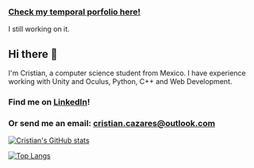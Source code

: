 ### [Check my temporal porfolio here!](https://cristiancazares.github.io/)
I still working on it.

## Hi there 👋
I'm Cristian, a computer science student from Mexico.
I have experience working with Unity and Oculus, Python, C++ and Web Development.

### Find me on [LinkedIn](https://www.linkedin.com/in/cristian-javier-cazares-molina/)!
### Or send me an email: cristian.cazares@outlook.com

[![Cristian's GitHub stats](https://github-readme-stats.vercel.app/api?username=CristianCazares&theme=nightowl)](https://github.com/CristianCazares/github-readme-stats)

[![Top Langs](https://github-readme-stats.vercel.app/api/top-langs/?username=CristianCazares&theme=nightowl&layout=compact)](https://github.com/anuraghazra/github-readme-stats)
